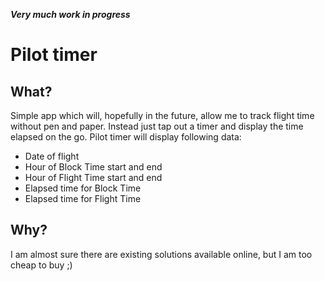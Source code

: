 ***Very much work in progress***
# Pilot timer

## What?
Simple app which will, hopefully in the future, allow me to track flight time without pen and paper. Instead just tap out a timer and display the time elapsed on the go.
Pilot timer will display following data:
* Date of flight
* Hour of Block Time start and end
* Hour of Flight Time start and end
* Elapsed time for Block Time
* Elapsed time for Flight Time

## Why?
I am almost sure there are existing solutions available online, but I am too cheap to buy ;)
